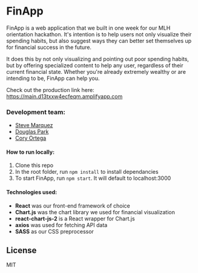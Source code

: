 # FinApp

FinApp is a web application that we built in one week for our MLH orientation hackathon. It's intention is to help users not only visualize their spending habits, but also suggest ways they can better set themselves up for financial success in the future.

It does this by not only visualizing and pointing out poor spending habits, but by offering specialized content to help any user, regardless of their current financial state. Whether you're already extremely wealthy or are intending to be, FinApp can help you.

Check out the production link here: https://main.d13txxw4ecfeqm.amplifyapp.com

### Development team:
- [Steve Marquez](https://github.com/Smarqu14)
- [Douglas Park](https://github.com/dogurasu)
- [Cory Ortega](https://github.com/coryortega)

#### How to run locally:
1. Clone this repo
2. In the root folder, run `npm install` to install dependancies
3. To start FinApp, run `npm start`. It will default to localhost:3000

#### Technologies used:
- **React** was our front-end framework of choice
- **Chart.js** was the chart library we used for financial visualization 
- **react-chart-js-2** is a React wrapper for Chart.js
- **axios** was used for fetching API data
- **SASS** as our CSS preprocessor



License
----

MIT